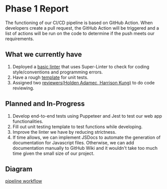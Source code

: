 # Phase 1 Report
The functioning of our CI/CD pipeline is based on GitHub Action. When developers create a pull request, the GitHub Action will be triggered and a list of actions will be run on the code to determine if the push meets our requirements.

## What we currently have
1. Deployed a [basic linter](/.github/workflows/lint.yml) that uses Super-Linter to check for coding style/conventions and programming errors.
2. Have a rough [template](/Source/testing/tests.js) for unit tests.
3. Assigned two [reviewers(Holden Adamec, Harrison Kung)](/CODEOWNERS) to do code reviewing.

## Planned and In-Progress
1. Develop end-to-end tests using Puppeteer and Jest to test our web app functionalities.
2. Fill out unit testing template to test functions while developing.
3. Improve the linter we have by reducing strictness.
4. If time allows, we can implement JSDocs to automate the generation of documentation for Javascript files. Otherwise, we can add documentation manually to GitHub Wiki and it wouldn't take too much time given the small size of our project.

## Diagram
[pipeline workflow](../cipipeline/phase1.drawio.png)
